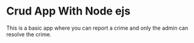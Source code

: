# Crud App With Node ejs
This is a basic app where you can report a crime and only the admin can resolve the crime.
